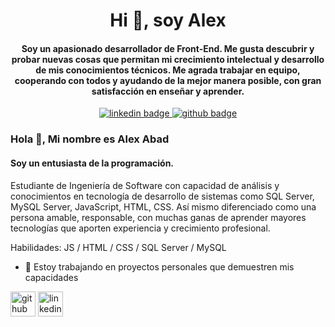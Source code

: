 <div id="header" align="center">
  <h1 align="center">Hi 👋, soy Alex</h1>
  <h4 align="center" font-weight="Normal"> Soy un apasionado desarrollador de Front-End. Me gusta descubrir y probar nuevas cosas que permitan mi crecimiento intelectual y desarrollo de mis conocimientos técnicos.
 Me agrada trabajar en equipo, cooperando con todos y ayudando de la mejor manera posible, con gran satisfacción en enseñar y aprender. </h4>
</div>

<div id="badges" align="center">
  <a href="https://www.linkedin.com/in/alexabadp/" target="_blank">
    <img src="https://img.shields.io/badge/LinkedIn-0077B5?style=for-the-badge&logo=linkedin&logoColor=white" alt="linkedin badge"/>
  </a>
  <a href="#">
  <img src="https://img.shields.io/github/followers/alexabadp?logo=github&style=for-the-badge" alt="github badge"/>
    </a>
</div>

### Hola 👋, Mi nombre es Alex Abad
#### Soy un entusiasta de la programación.

Estudiante de Ingeniería de Software con capacidad de análisis y conocimientos en tecnología de desarrollo de sistemas como SQL Server, MySQL Server, JavaScript, HTML, CSS. Así mismo diferenciado como una persona amable, responsable, con muchas ganas de aprender mayores tecnologías que aporten experiencia y crecimiento profesional.

Habilidades: JS / HTML / CSS / SQL Server / MySQL

- 🔭 Estoy trabajando en proyectos personales que demuestren mis capacidades 


[<img src='https://cdn.jsdelivr.net/npm/simple-icons@3.0.1/icons/github.svg' alt='github' height='40'>](https://github.com/alexabadp)   [<img src='https://cdn.jsdelivr.net/npm/simple-icons@3.0.1/icons/linkedin.svg' alt='linkedin' height='40'>](https://www.linkedin.com/in/alexabadp/)  
